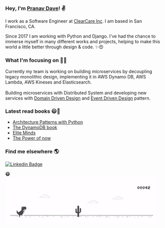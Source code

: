 ### Hey, I'm [Pranav Dave](http://pranavdave.me)! ✌

I work as a Software Engineer at [ClearCare Inc](https://www.clearcareonline.com/). I am based in San Francisco, CA.

Since 2017 I am working with Python and Django. I've had the chance to immerse myself in many different works and projects, helping to make this world a little better through design & code. ✨😍

### What I'm focusing on 👨‍💻

Currently my team is working on building microservices by decoupling legacy monolithic design, implementing it in AWS Dynamo DB, AWS Lambda, AWS Kineses and Elasticsearch. <br /><br />
Building microservices with Distributed System and developing new services with [Domain Driven Design](https://dddcommunity.org/learning-ddd/what_is_ddd/) and [Event Driven Design](https://martinfowler.com/articles/201701-event-driven.html) pattern.


### Latest read books  😃📖
- [Architecture Patterns with Python](https://www.oreilly.com/library/view/architecture-patterns-with/9781492052197/)
- [The DynamoDB book](https://www.dynamodbbook.com/)
- [Elite Minds](https://www.amazon.com/Elite-Minds-Differently-Competitive-Maximize/dp/1259836169)
- [The Power of now](https://www.amazon.com/Power-Now-Guide-Spiritual-Enlightenment/dp/1577314808/ref=sr_1_2?crid=2XD1MNEBKHWCY&dchild=1&keywords=the+power+of+now&qid=1597366806&s=books&sprefix=the+po%2Cstripbooks%2C226&sr=1-2)


### Find me elsewhere 🌎

[![Linkedin Badge](https://img.shields.io/badge/-LinkedIn-blue?style=flat-square&logo=Linkedin&logoColor=white&link=https://www.linkedin.com/in/harshkumarkhatri/)](https://www.linkedin.com/in/pranavdave893/)  

**😃** <br/>
![image](https://github.com/pranavdave893/pranavdave893/blob/master/dino.gif)